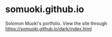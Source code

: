 # somuoki.github.io
Solomon Muoki's portfolio.
View the site through https://somuoki.github.io/dark/index.html

